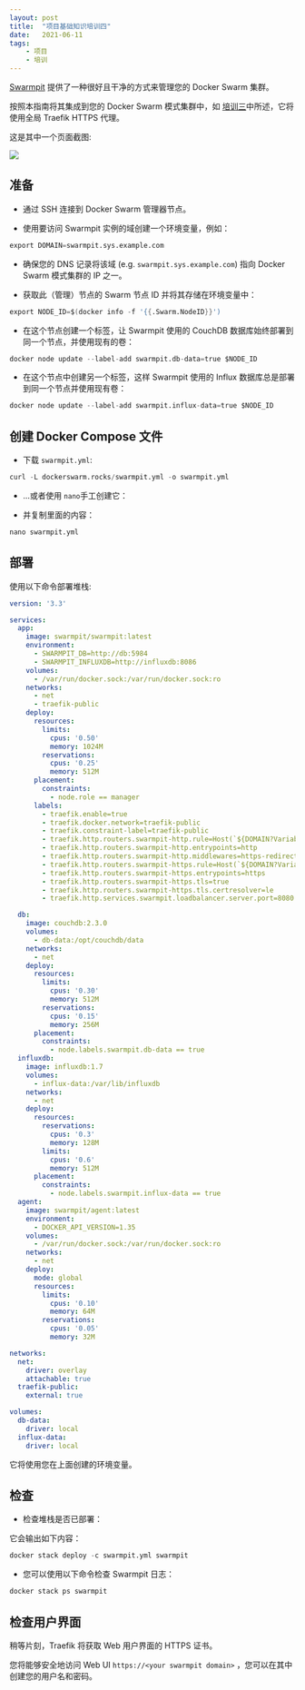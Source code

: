 ```yaml
---
layout: post
title:  "项目基础知识培训四"
date:   2021-06-11
tags:
    - 项目
    - 培训
---
```


[Swarmpit](https://swarmpit.io/) 提供了一种很好且干净的方式来管理您的 Docker Swarm 集群。

按照本指南将其集成到您的 Docker Swarm 模式集群中，如 [培训三](/2021/06/10/Traefik-Proxy-3/)中所述，它将使用全局 Traefik HTTPS 代理。

这是其中一个页面截图:

![](https://dockerswarm.rocks/img/swarmpit.png)

准备
---

* 通过 SSH 连接到 Docker Swarm 管理器节点。

* 使用要访问 Swarmpit 实例的域创建一个环境变量，例如：

```s
export DOMAIN=swarmpit.sys.example.com
```

* 确保您的 DNS 记录将该域 (e.g. `swarmpit.sys.example.com`) 指向 Docker Swarm 模式集群的 IP 之一。

* 获取此（管理）节点的 Swarm 节点 ID 并将其存储在环境变量中：

```s
export NODE_ID=$(docker info -f '{{.Swarm.NodeID}}')
```

* 在这个节点创建一个标签，让 Swarmpit 使用的 CouchDB 数据库始终部署到同一个节点，并使用现有的卷：

```s
docker node update --label-add swarmpit.db-data=true $NODE_ID
```

* 在这个节点中创建另一个标签，这样 Swarmpit 使用的 Influx 数据库总是部署到同一个节点并使用现有卷：

```s
docker node update --label-add swarmpit.influx-data=true $NODE_ID
```

创建 Docker Compose 文件
------------------------------

* 下载 `swarmpit.yml`:

```s
curl -L dockerswarm.rocks/swarmpit.yml -o swarmpit.yml
```

* ...或者使用 `nano`手工创建它：

* 并复制里面的内容：

```s
nano swarmpit.yml
```

部署
-----

使用以下命令部署堆栈:

```yml
version: '3.3'

services:
  app:
    image: swarmpit/swarmpit:latest
    environment:
      - SWARMPIT_DB=http://db:5984
      - SWARMPIT_INFLUXDB=http://influxdb:8086
    volumes:
      - /var/run/docker.sock:/var/run/docker.sock:ro
    networks:
      - net
      - traefik-public
    deploy:
      resources:
        limits:
          cpus: '0.50'
          memory: 1024M
        reservations:
          cpus: '0.25'
          memory: 512M
      placement:
        constraints:
          - node.role == manager
      labels:
        - traefik.enable=true
        - traefik.docker.network=traefik-public
        - traefik.constraint-label=traefik-public
        - traefik.http.routers.swarmpit-http.rule=Host(`${DOMAIN?Variable not set}`)
        - traefik.http.routers.swarmpit-http.entrypoints=http
        - traefik.http.routers.swarmpit-http.middlewares=https-redirect
        - traefik.http.routers.swarmpit-https.rule=Host(`${DOMAIN?Variable not set}`)
        - traefik.http.routers.swarmpit-https.entrypoints=https
        - traefik.http.routers.swarmpit-https.tls=true
        - traefik.http.routers.swarmpit-https.tls.certresolver=le
        - traefik.http.services.swarmpit.loadbalancer.server.port=8080

  db:
    image: couchdb:2.3.0
    volumes:
      - db-data:/opt/couchdb/data
    networks:
      - net
    deploy:
      resources:
        limits:
          cpus: '0.30'
          memory: 512M
        reservations:
          cpus: '0.15'
          memory: 256M
      placement:
        constraints:
          - node.labels.swarmpit.db-data == true
  influxdb:
    image: influxdb:1.7
    volumes:
      - influx-data:/var/lib/influxdb
    networks:
      - net
    deploy:
      resources:
        reservations:
          cpus: '0.3'
          memory: 128M
        limits:
          cpus: '0.6'
          memory: 512M
      placement:
        constraints:
          - node.labels.swarmpit.influx-data == true
  agent:
    image: swarmpit/agent:latest
    environment:
      - DOCKER_API_VERSION=1.35
    volumes:
      - /var/run/docker.sock:/var/run/docker.sock:ro
    networks:
      - net
    deploy:
      mode: global
      resources:
        limits:
          cpus: '0.10'
          memory: 64M
        reservations:
          cpus: '0.05'
          memory: 32M

networks:
  net:
    driver: overlay
    attachable: true
  traefik-public:
    external: true

volumes:
  db-data:
    driver: local
  influx-data:
    driver: local
```

它将使用您在上面创建的环境变量。

检查
-----

* 检查堆栈是否已部署：

它会输出如下内容：

```s
docker stack deploy -c swarmpit.yml swarmpit
```

* 您可以使用以下命令检查 Swarmpit 日志：

```s
docker stack ps swarmpit
```

检查用户界面
---------------

稍等片刻，Traefik 将获取 Web 用户界面的 HTTPS 证书。

您将能够安全地访问 Web UI  `https://<your swarmpit domain>` ，您可以在其中创建您的用户名和密码。
